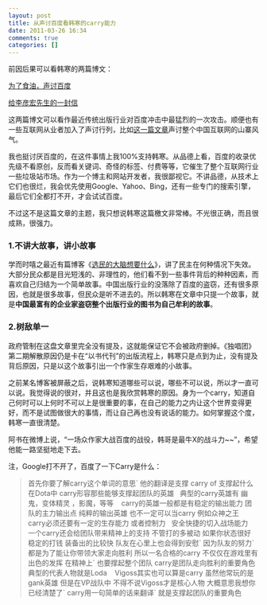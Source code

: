 ```yaml
---
layout: post
title: 从声讨百度看韩寒的carry能力
date: 2011-03-26 16:34
comments: true
categories: []
---
```

前因后果可以看韩寒的两篇博文：

<a href="http://blog.sina.com.cn/s/blog_4701280b01017ijd.html">为了食油，声讨百度</a>

<a href="http://blog.sina.com.cn/s/blog_4701280b01017ijj.html">给李彦宏先生的一封信</a>

这两篇博文可以看作最近传统出版行业对百度冲击中最猛烈的一次攻击。顺便也有一些互联网从业者加入了声讨行列，比如<a href="http://www.zhuoqun.net/html/y2011/1682.html">这一篇文章</a>声讨整个中国互联网的山寨风气。

我也挺讨厌百度的，在这件事情上我100%支持韩寒。从品德上看，百度的收录优先级不看原创，反而看关键词、奇怪的标签、付费等等，它催生了整个互联网行业一些垃圾站市场。作为一个博主和网站开发者，我很鄙视它。不讲品德，从技术上它们也很烂，我会优先使用Google、Yahoo、Bing，还有一些专门的搜索引擎，最后它们全都打不开，才会试试百度。

不过这不是这篇文章的主题，我只想说韩寒这篇檄文非常棒。不光很正确，而且很成熟，很强力。
<h3>1.不讲大故事，讲小故事</h3>
学而时嘻之最近有篇博客《<a href="http://www.geekonomics10000.com/558">选民的大脑想要什么</a>》，讲了民主在何种情况下失效。大部分民众都是目光短浅的、非理性的，他们看不到一些事件背后的种种因素，而喜欢自己归结为一个简单故事。中国出版行业的没落除了百度的盗窃，还有很多原因，也就是很多故事，但民众是听不进去的。所以韩寒在文章中只提一个故事，就是<strong>中国最富有的企业家盗窃整个出版行业的图书为自己牟利的故事</strong>。
<h3>2.树敌单一</h3>
政府管制在这盘文章里完全没有提及，这就能保证它不会被政府删掉。《独唱团》第二期解散原因仍是卡在“以书代刊”的出版流程上，韩寒只是点到为止，没有提及背后原因，只是以这个故事引出一个作家生存艰难的小故事。

之前某名博客被屏蔽之后，说韩寒知道哪些可以说，哪些不可以说，所以才一直可以说。我觉得说的很对，并且这也是我欣赏韩寒的原因。身为一个carry，知道自己何时可以上何时不可以上是很重要的事，在自己的能力之内让这个世界变得更好，而不是试图做很大的事情，而让自己再也没有说话的能力。如何掌握这个度，韩寒一直很清楚。

阿书在微博上说，“一场众作家大战百度的战役，韩哥是最牛X的战斗力~~”，希望他能一路坚挺地走下去。

注，Google打不开了，百度了一下Carry是什么：
<blockquote>首先你要了解carry这个单词的意思` 他的翻译是支撑 carry of 支撑起什么
在Dota中 carry形容那些能够支撑起团队的英雄   典型的carry英雄有 幽鬼，变体精灵
，影魔，等等    carry的英雄一般都是有稳定的输出能力 团队的主力输出点
纯粹的输出英雄 也不一定可以当carry 例如众神之王   carry必须还要有一定的生存能力 或者控制力   安全快捷的切入战场能力   一个carry还会给团队带来精神上的支持
不管打的多被动 如果你状态很好 稳定的打钱 装备出的比较快 队友在心里上也会得到安慰` 因为队友的努力` 都是为了能让你带领大家走向胜利
所以一名合格的carry 不仅仅在游戏里有出色的发挥 在精神上` 也要撑起整个团队
carry是团队走向胜利的重要角色
典型的代表人物就是Loda    Vigoss其实也可以算是carry 虽然他常玩的是gank英雄 但是在VP战队中 不得不说Vigoss才是核心人物
大概意思我想你已经清楚了` carry用一句简单的话来翻译` 就是支撑起团队的重要角色</blockquote>
